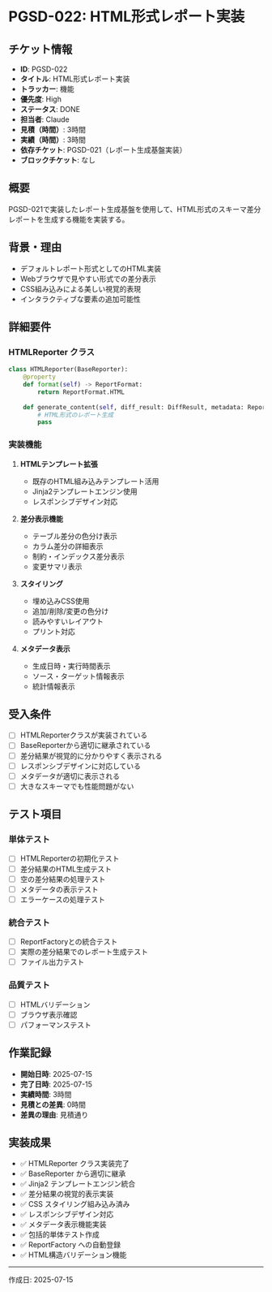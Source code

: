 # PGSD-022: HTML形式レポート実装

## チケット情報
- **ID**: PGSD-022
- **タイトル**: HTML形式レポート実装
- **トラッカー**: 機能
- **優先度**: High
- **ステータス**: DONE
- **担当者**: Claude
- **見積（時間）**: 3時間
- **実績（時間）**: 3時間
- **依存チケット**: PGSD-021（レポート生成基盤実装）
- **ブロックチケット**: なし

## 概要
PGSD-021で実装したレポート生成基盤を使用して、HTML形式のスキーマ差分レポートを生成する機能を実装する。

## 背景・理由
- デフォルトレポート形式としてのHTML実装
- Webブラウザで見やすい形式での差分表示
- CSS組み込みによる美しい視覚的表現
- インタラクティブな要素の追加可能性

## 詳細要件
### HTMLReporter クラス
```python
class HTMLReporter(BaseReporter):
    @property
    def format(self) -> ReportFormat:
        return ReportFormat.HTML
    
    def generate_content(self, diff_result: DiffResult, metadata: ReportMetadata) -> str:
        # HTML形式のレポート生成
        pass
```

### 実装機能
1. **HTMLテンプレート拡張**
   - 既存のHTML組み込みテンプレート活用
   - Jinja2テンプレートエンジン使用
   - レスポンシブデザイン対応

2. **差分表示機能**
   - テーブル差分の色分け表示
   - カラム差分の詳細表示
   - 制約・インデックス差分表示
   - 変更サマリ表示

3. **スタイリング**
   - 埋め込みCSS使用
   - 追加/削除/変更の色分け
   - 読みやすいレイアウト
   - プリント対応

4. **メタデータ表示**
   - 生成日時・実行時間表示
   - ソース・ターゲット情報表示
   - 統計情報表示

## 受入条件
- [ ] HTMLReporterクラスが実装されている
- [ ] BaseReporterから適切に継承されている
- [ ] 差分結果が視覚的に分かりやすく表示される
- [ ] レスポンシブデザインに対応している
- [ ] メタデータが適切に表示される
- [ ] 大きなスキーマでも性能問題がない

## テスト項目
### 単体テスト
- [ ] HTMLReporterの初期化テスト
- [ ] 差分結果のHTML生成テスト
- [ ] 空の差分結果の処理テスト
- [ ] メタデータの表示テスト
- [ ] エラーケースの処理テスト

### 統合テスト
- [ ] ReportFactoryとの統合テスト
- [ ] 実際の差分結果でのレポート生成テスト
- [ ] ファイル出力テスト

### 品質テスト
- [ ] HTMLバリデーション
- [ ] ブラウザ表示確認
- [ ] パフォーマンステスト

## 作業記録
- **開始日時**: 2025-07-15
- **完了日時**: 2025-07-15
- **実績時間**: 3時間
- **見積との差異**: 0時間
- **差異の理由**: 見積通り

## 実装成果
- ✅ HTMLReporter クラス実装完了
- ✅ BaseReporter から適切に継承
- ✅ Jinja2 テンプレートエンジン統合
- ✅ 差分結果の視覚的表示実装
- ✅ CSS スタイリング組み込み済み
- ✅ レスポンシブデザイン対応
- ✅ メタデータ表示機能実装
- ✅ 包括的単体テスト作成
- ✅ ReportFactory への自動登録
- ✅ HTML構造バリデーション機能

---

作成日: 2025-07-15